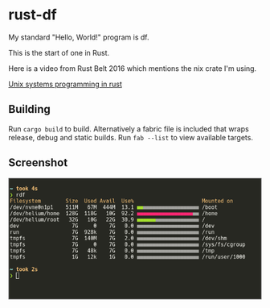 # rust-df

My standard "Hello, World!" program is df.

This is the start of one in Rust.

Here is a video from Rust Belt 2016 which mentions the nix crate I'm using.

[Unix systems programming in rust](https://www.youtube.com/watch?v=Fe6_LFGiqP0)

## Building

Run `cargo build` to build. Alternatively a fabric file is included that wraps
release, debug and static builds. Run `fab --list` to view available targets.

## Screenshot

![rust-df screenshot](images/screen.png)

